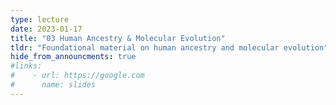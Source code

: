 ```yaml
---
type: lecture
date: 2023-01-17
title: "03 Human Ancestry & Molecular Evolution"
tldr: "Foundational material on human ancestry and molecular evolution"
hide_from_announcments: true
#links: 
#    - url: https://google.com
#      name: slides
---
```

